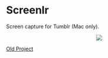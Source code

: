Screenlr
========

Screen capture for Tumblr (Mac only).

<p align="center"><img src="https://cldup.com/95tV73820H.png"></p>

[Old Project](https://code.google.com/p/screenlr/)
